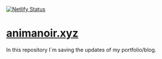 [![Netlify Status](https://api.netlify.com/api/v1/badges/c3b097ea-4026-418f-a897-c1cac97c7dca/deploy-status)](https://app.netlify.com/sites/animanoir/deploys)

# [animanoir.xyz](https://www.animanoir.xyz)

In this repository I´m saving the updates of my portfolio/blog.
